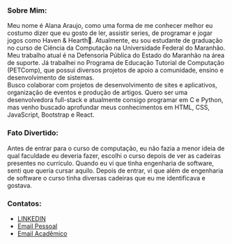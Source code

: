 ### Sobre Mim:
Meu nome é Alana Araujo, como uma forma de me conhecer melhor eu costumo dizer que eu gosto de ler, assistir series, de programar e jogar jogos como Haven & Hearth💜. Atualmente, eu sou estudante de graduação no curso de Ciência da Computação na Universidade Federal do Maranhão.
<br>
Meu trabalho atual é na Defensoria Pública do Estado do Maranhão na área de suporte. Já trabalhei no Programa de Educação Tutorial de Computação (PETComp), que possui diversos projetos de apoio a comunidade, ensino e desenvolvimento de sistemas.
<br>
Busco colaborar com projetos de desenvolvimento de sites e aplicativos, organização de eventos e produção de artigos. Quero ser uma desenvolvedora full-stack e atualmente consigo programar em C e Python, mas venho buscado aprofundar meus conhecimentos em HTML, CSS, JavaScript, Bootstrap e React.
### Fato Divertido: 
Antes de entrar para o curso de computação, eu não fazia a menor ideia de qual faculdade eu deveria fazer, escolhi o curso depois de ver as cadeiras presentes no currículo. Quando eu vi que tinha engenharia de software, senti que queria cursar aquilo. Depois de entrar, vi que além de engenharia de software o curso tinha diversas cadeiras que eu me identificava e gostava.
### Contatos:
+ [LINKEDIN](https://www.linkedin.com/in/alana-araujo-42a3911a0/)
+ [Email Pessoal](alana.araujo35@gmail.com)
+ [Email Acadêmico](alana@discente.ufma.br)
